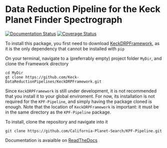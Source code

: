 # Data Reduction Pipeline for the Keck Planet Finder Spectrograph

[![Documentation Status](https://readthedocs.com/projects/california-planet-search-kpf-pipeline/badge/?version=latest&token=c97d33303c445e56bffba50b137c3cbcd39ed1fa5f6d356bb70a7fb9f064d517)](https://california-planet-search-kpf-pipeline.readthedocs-hosted.com/en/latest/?badge=latest)
[![Coverage Status](https://coveralls.io/repos/github/California-Planet-Search/KPF-Pipeline/badge.svg?branch=coverage&t=yrAuJs)](https://coveralls.io/github/California-Planet-Search/KPF-Pipeline?branch=coverage)

To install this package, you first need to download
[KeckDRPFramework](https://github.com/Keck-DataReductionPipelines/KeckDRPFramework),
as it is the only dependency that cannot be installed with `pip`

On your terminal, navigate to a (preferrably empty) project folder `MyDir`, and
clone the Framework directory

    cd MyDir
    gt clone https://github.com/Keck-DataReductionPipelines/KeckDRPFramework.git

Since `KeckDRPFramework` is still under development, it is not recommended that
you install it to your global enviroment. For now, its installation is not required
for the `KPF-Pipeline`, and simply having the package cloned is enough. Note that
the location of `KeckDRPFramework` is important: it must be in the same directory as
the `KPF-Pipeline` package.

To install, clone the repository and navigate into it

    git clone https://github.com/California-Planet-Search/KPF-Pipeline.git

Documentation is avaialble on [ReadTheDocs](https://california-planet-search-kpf-pipeline.readthedocs-hosted.com/en/latest)